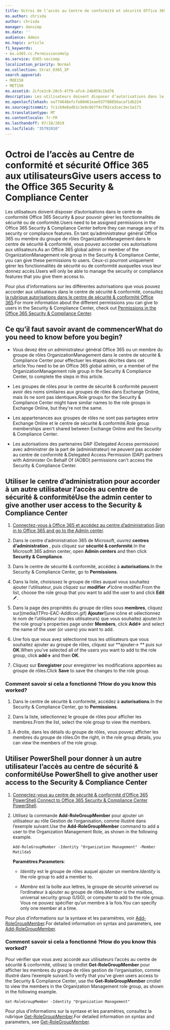 ```yaml
---
title: Octroi de l’accès au Centre de conformité et sécurité Office 365 aux utilisateurs
ms.author: chrisda
author: chrisda
manager: dansimp
ms.date: ''
audience: Admin
ms.topic: article
f1_keywords:
- ms.o365.cc.PermissionsHelp
ms.service: O365-seccomp
localization_priority: Normal
ms.collection: Strat_O365_IP
search.appverid:
- MOE150
- MET150
ms.assetid: 2cfce2c8-20c5-47f9-afc4-24b059c1bd76
description: Les utilisateurs doivent disposer d’autorisations dans le centre de conformité Office 365 Security & pour pouvoir gérer les fonctionnalités de sécurité ou de conformité.
ms.openlocfilehash: ea774648efcfe80461eae937f80856acaf1db224
ms.sourcegitcommit: 7c1cb9e8adb1c3e9c667f4cf02ca3cec3ec1e171
ms.translationtype: MT
ms.contentlocale: fr-FR
ms.lasthandoff: 07/18/2019
ms.locfileid: "35792010"
---
```

# <a name="give-users-access-to-the-office-365-security--compliance-center"></a><span data-ttu-id="2acc7-103">Octroi de l’accès au Centre de conformité et sécurité Office 365 aux utilisateurs</span><span class="sxs-lookup"><span data-stu-id="2acc7-103">Give users access to the Office 365 Security & Compliance Center</span></span>

<span data-ttu-id="2acc7-104">Les utilisateurs doivent disposer d’autorisations dans le centre de conformité Office 365 Security & pour pouvoir gérer les fonctionnalités de sécurité ou de conformité.</span><span class="sxs-lookup"><span data-stu-id="2acc7-104">Users need to be assigned permissions in the Office 365 Security & Compliance Center before they can manage any of its security or compliance features.</span></span> <span data-ttu-id="2acc7-105">En tant qu’administrateur général Office 365 ou membre du groupe de rôles OrganizationManagement dans le centre de sécurité & conformité, vous pouvez accorder ces autorisations aux utilisateurs.</span><span class="sxs-lookup"><span data-stu-id="2acc7-105">As an Office 365 global admin or member of the OrganizationManagement role group in the Security & Compliance Center, you can give these permissions to users.</span></span> <span data-ttu-id="2acc7-106">Ceux-ci pourront uniquement gérer les fonctionnalités de sécurité ou de conformité auxquelles vous leur donnez accès.</span><span class="sxs-lookup"><span data-stu-id="2acc7-106">Users will only be able to manage the security or compliance features that you give them access to.</span></span> 
  
<span data-ttu-id="2acc7-107">Pour plus d’informations sur les différentes autorisations que vous pouvez accorder aux utilisateurs dans le centre de sécurité & conformité, consultez [la rubrique autorisations dans le centre de sécurité & conformité Office 365](permissions-in-the-security-and-compliance-center.md).</span><span class="sxs-lookup"><span data-stu-id="2acc7-107">For more information about the different permissions you can give to users in the Security & Compliance Center, check out [Permissions in the Office 365 Security & Compliance Center](permissions-in-the-security-and-compliance-center.md).</span></span>
  
## <a name="what-do-you-need-to-know-before-you-begin"></a><span data-ttu-id="2acc7-108">Ce qu’il faut savoir avant de commencer</span><span class="sxs-lookup"><span data-stu-id="2acc7-108">What do you need to know before you begin?</span></span>

- <span data-ttu-id="2acc7-109">Vous devez être un administrateur général Office 365 ou un membre du groupe de rôles OrganizationManagement dans le centre de sécurité & Compliance Center pour effectuer les étapes décrites dans cet article.</span><span class="sxs-lookup"><span data-stu-id="2acc7-109">You need to be an Office 365 global admin, or a member of the OrganizationManagement role group in the Security & Compliance Center, to complete the steps in this article.</span></span>

- <span data-ttu-id="2acc7-110">Les groupes de rôles pour le centre de sécurité & conformité peuvent avoir des noms similaires aux groupes de rôles dans Exchange Online, mais ils ne sont pas identiques.</span><span class="sxs-lookup"><span data-stu-id="2acc7-110">Role groups for the Security & Compliance Center might have similar names to the role groups in Exchange Online, but they're not the same.</span></span>

- <span data-ttu-id="2acc7-111">Les appartenances aux groupes de rôles ne sont pas partagées entre Exchange Online et le centre de sécurité & conformité.</span><span class="sxs-lookup"><span data-stu-id="2acc7-111">Role group memberships aren't shared between Exchange Online and the Security & Compliance Center.</span></span>

- <span data-ttu-id="2acc7-112">Les autorisations des partenaires DAP (Delegated Access permission) avec administrer de la part de (administrateur) ne peuvent pas accéder au centre de conformité &.</span><span class="sxs-lookup"><span data-stu-id="2acc7-112">Delegated Access Permission (DAP) partners with Administer On Behalf Of (AOBO) permissions can't access the Security & Compliance Center.</span></span>

## <a name="use-the-admin-center-to-give-another-user-access-to-the-security--compliance-center"></a><span data-ttu-id="2acc7-113">Utiliser le centre d’administration pour accorder à un autre utilisateur l’accès au centre de sécurité & conformité</span><span class="sxs-lookup"><span data-stu-id="2acc7-113">Use the admin center to give another user access to the Security & Compliance Center</span></span>

1. <span data-ttu-id="2acc7-114">[Connectez-vous à Office 365 et accédez au centre d’administration](https://go.microsoft.com/fwlink/p/?LinkId=525275).</span><span class="sxs-lookup"><span data-stu-id="2acc7-114">[Sign in to Office 365 and go to the Admin center](https://go.microsoft.com/fwlink/p/?LinkId=525275).</span></span>

2. <span data-ttu-id="2acc7-115">Dans le centre d’administration 365 de Microsoft, ouvrez **centres d’administration** , puis cliquez sur **sécurité & conformité**.</span><span class="sxs-lookup"><span data-stu-id="2acc7-115">In the Microsoft 365 admin center, open **Admin centers** and then click **Security & Compliance**.</span></span>

3. <span data-ttu-id="2acc7-116">Dans le centre de sécurité & conformité, accédez à **autorisations**.</span><span class="sxs-lookup"><span data-stu-id="2acc7-116">In the Security & Compliance Center, go to **Permissions**.</span></span>

4. <span data-ttu-id="2acc7-117">Dans la liste, choisissez le groupe de rôles auquel vous souhaitez ajouter l’utilisateur, puis cliquez sur **modifier** ![l'](media/O365-MDM-CreatePolicy-EditIcon.gif)icône modifier.</span><span class="sxs-lookup"><span data-stu-id="2acc7-117">From the list, choose the role group that you want to add the user to and click **Edit** ![Edit icon](media/O365-MDM-CreatePolicy-EditIcon.gif).</span></span>

5. <span data-ttu-id="2acc7-118">Dans la page des propriétés du groupe de rôles sous **membres**, cliquez sur](media/ITPro-EAC-AddIcon.gif) **Ajouter**![une icône et sélectionnez le nom de l’utilisateur (ou des utilisateurs) que vous souhaitez ajouter.</span><span class="sxs-lookup"><span data-stu-id="2acc7-118">In the role group's properties page under **Members**, click **Add**![Add Icon](media/ITPro-EAC-AddIcon.gif) and select the name of the user (or users) you want to add.</span></span>

6. <span data-ttu-id="2acc7-119">Une fois que vous avez sélectionné tous les utilisateurs que vous souhaitez ajouter au groupe de rôles, cliquez sur \*\*ajouter-\> \*\* puis sur **OK**.</span><span class="sxs-lookup"><span data-stu-id="2acc7-119">When you've selected all of the users you want to add to the role group, click **add-\>** and then **OK**.</span></span>

7. <span data-ttu-id="2acc7-120">Cliquez sur **Enregistrer** pour enregistrer les modifications apportées au groupe de rôles.</span><span class="sxs-lookup"><span data-stu-id="2acc7-120">Click **Save** to save the changes to the role group.</span></span>

### <a name="how-do-you-know-this-worked"></a><span data-ttu-id="2acc7-121">Comment savoir si cela a fonctionné ?</span><span class="sxs-lookup"><span data-stu-id="2acc7-121">How do you know this worked?</span></span>

1. <span data-ttu-id="2acc7-122">Dans le centre de sécurité & conformité, accédez à **autorisations**.</span><span class="sxs-lookup"><span data-stu-id="2acc7-122">In the Security & Compliance Center, go to **Permissions**.</span></span>

2. <span data-ttu-id="2acc7-123">Dans la liste, sélectionnez le groupe de rôles pour afficher les membres.</span><span class="sxs-lookup"><span data-stu-id="2acc7-123">From the list, select the role group to view the members.</span></span>

3. <span data-ttu-id="2acc7-124">À droite, dans les détails du groupe de rôles, vous pouvez afficher les membres du groupe de rôles.</span><span class="sxs-lookup"><span data-stu-id="2acc7-124">On the right, in the role group details, you can view the members of the role group.</span></span>

## <a name="use-powershell-to-give-another-user-access-to-the-security--compliance-center"></a><span data-ttu-id="2acc7-125">Utiliser PowerShell pour donner à un autre utilisateur l’accès au centre de sécurité & conformité</span><span class="sxs-lookup"><span data-stu-id="2acc7-125">Use PowerShell to give another user access to the Security & Compliance Center</span></span>

1. <span data-ttu-id="2acc7-126">[Connectez-vous au centre de sécurité & conformité d’Office 365 PowerShell](https://docs.microsoft.com/en-us/powershell/exchange/office-365-scc/connect-to-scc-powershell/connect-to-scc-powershell?view=exchange-ps).</span><span class="sxs-lookup"><span data-stu-id="2acc7-126">[Connect to Office 365 Security & Compliance Center PowerShell](https://docs.microsoft.com/en-us/powershell/exchange/office-365-scc/connect-to-scc-powershell/connect-to-scc-powershell?view=exchange-ps).</span></span>

2. <span data-ttu-id="2acc7-127">Utilisez la commande **Add-RoleGroupMember** pour ajouter un utilisateur au rôle Gestion de l’organisation, comme illustré dans l’exemple suivant.</span><span class="sxs-lookup"><span data-stu-id="2acc7-127">Use the **Add-RoleGroupMember** command to add a user to the Organization Management Role, as shown in the following example.</span></span>

   ```
   Add-RoleGroupMember -Identity "Organization Management" -Member MatildaS
   ```

   <span data-ttu-id="2acc7-128">**Paramètres**:</span><span class="sxs-lookup"><span data-stu-id="2acc7-128">**Parameters**:</span></span>
  
   - <span data-ttu-id="2acc7-129">_Identity_ est le groupe de rôles auquel ajouter un membre.</span><span class="sxs-lookup"><span data-stu-id="2acc7-129">_Identity_ is the role group to add a member to.</span></span>

   - <span data-ttu-id="2acc7-130">_Membre_ est la boîte aux lettres, le groupe de sécurité universel ou l’ordinateur à ajouter au groupe de rôles.</span><span class="sxs-lookup"><span data-stu-id="2acc7-130">_Member_ is the mailbox, universal security group (USG), or computer to add to the role group.</span></span> <span data-ttu-id="2acc7-131">Vous ne pouvez spécifier qu’un membre à la fois.</span><span class="sxs-lookup"><span data-stu-id="2acc7-131">You can specify only one member at a time.</span></span>

<span data-ttu-id="2acc7-132">Pour plus d’informations sur la syntaxe et les paramètres, voir [Add-RoleGroupMember](https://go.microsoft.com/fwlink/p/?LinkId=510859).</span><span class="sxs-lookup"><span data-stu-id="2acc7-132">For detailed information on syntax and parameters, see [Add-RoleGroupMember](https://go.microsoft.com/fwlink/p/?LinkId=510859).</span></span>
  
### <a name="how-do-you-know-this-worked"></a><span data-ttu-id="2acc7-133">Comment savoir si cela a fonctionné ?</span><span class="sxs-lookup"><span data-stu-id="2acc7-133">How do you know this worked?</span></span>

<span data-ttu-id="2acc7-134">Pour vérifier que vous avez accordé aux utilisateurs l’accès au centre de sécurité & conformité, utilisez la cmdlet **Get-RoleGroupMember** pour afficher les membres du groupe de rôles gestion de l’organisation, comme illustré dans l’exemple suivant.</span><span class="sxs-lookup"><span data-stu-id="2acc7-134">To verify that you've given users access to the Security & Compliance Center, use the **Get-RoleGroupMember** cmdlet to view the members in the Organization Management role group, as shown in the following example.</span></span>
  
```
Get-RoleGroupMember -Identity "Organization Management"
```

<span data-ttu-id="2acc7-135">Pour plus d’informations sur la syntaxe et les paramètres, consultez la rubrique [Get-RoleGroupMember](https://go.microsoft.com/fwlink/p/?LinkId=510860).</span><span class="sxs-lookup"><span data-stu-id="2acc7-135">For detailed information on syntax and parameters, see [Get-RoleGroupMember](https://go.microsoft.com/fwlink/p/?LinkId=510860).</span></span>
